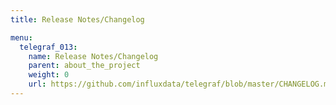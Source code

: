 ```yaml
---
title: Release Notes/Changelog

menu:
  telegraf_013:
    name: Release Notes/Changelog
    parent: about_the_project
    weight: 0
    url: https://github.com/influxdata/telegraf/blob/master/CHANGELOG.md
---
```

